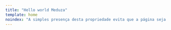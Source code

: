 ```yaml
---
title: "Hello world Meduza"
template: home
noindex: "A simples presença desta propriedade evita que a página seja listada no índice."
---
```

